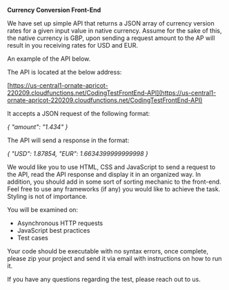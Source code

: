 **Currency Conversion Front-End**

We have set up simple API that returns a JSON array of currency version rates for a given input value in native currency. Assume for the sake of this, the native currency is GBP, upon sending a request amount to the AP will result in you receiving rates for USD and EUR.

An example of the API below.

The API is located at the below address:

[https://us-central1-ornate-apricot-220209.cloudfunctions.net/CodingTestFrontEnd-API](https://us-central1-ornate-apricot-220209.cloudfunctions.net/CodingTestFrontEnd-API)

It accepts a JSON request of the following format:

_{
          &quot;amount&quot;: &quot;1.434&quot;
}_

The API will send a response in the format:

_{
         &quot;USD&quot;: 1.87854,
         &quot;EUR&quot;: 1.6634399999999998
}_

We would like you to use HTML, CSS and JavaScript to send a request to the API, read the API response and display it in an organized way. In addition, you should add in some sort of sorting mechanic to the front-end. Feel free to use any frameworks (if any) you would like to achieve the task. Styling is not of importance.

You will be examined on:

- Asynchronous HTTP requests
- JavaScript best practices
- Test cases


Your code should be executable with no syntax errors, once complete, please zip your project and send it via email with instructions on how to run it.

If you have any questions regarding the test, please reach out to us.
